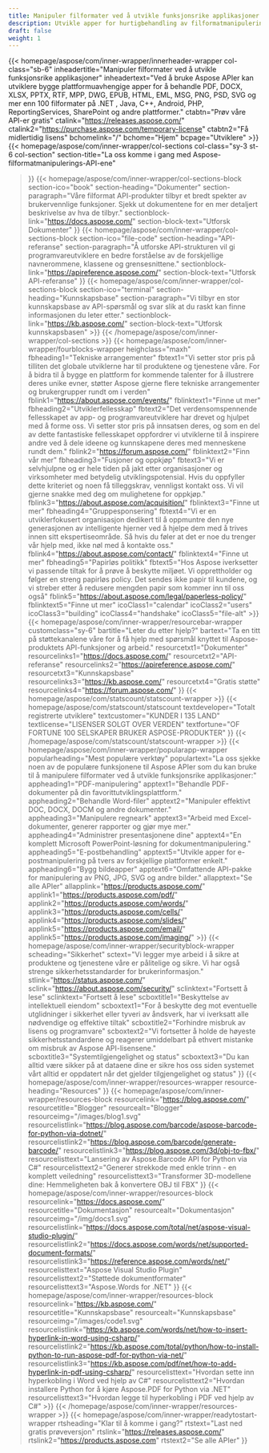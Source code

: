 ```yaml
---
title: Manipuler filformater ved å utvikle funksjonsrike applikasjoner
description: Utvikle apper for hurtigbehandling av filformatmanipulering ved å bruke Aspose APIer for .NET, Java, C++, Android, PHP, ReportingServices og andre plattformer.
draft: false
weight: 1
---
```

{{< homepage/aspose/com/inner-wrapper/innerheader-wrapper col-class="sb-6"
inheadertitle="Manipuler filformater ved å utvikle funksjonsrike applikasjoner"
inheadertext="Ved å bruke Aspose APIer kan utviklere bygge plattformuavhengige apper for å behandle PDF, DOCX, XLSX, PPTX, RTF, MPP, DWG, EPUB, HTML, EML, MSG, PNG, PSD, SVG og mer enn 100 filformater på .NET , Java, C++, Android, PHP, ReportingServices, SharePoint og andre plattformer."
ctabtn="Prøv våre API-er gratis"
ctalink="https://releases.aspose.com/"
ctalink2="https://purchase.aspose.com/temporary-license"
ctabtn2="Få midlertidig lisens"
bchomelink="/"
bchome="Hjem"
bcpage="Utviklere" >}}
{{< homepage/aspose/com/inner-wrapper/col-sections
col-class="sy-3 st-6 col-section"
section-title="La oss komme i gang med Aspose-filformatmanipulerings-API-ene"
>}}
{{< homepage/aspose/com/inner-wrapper/col-sections-block section-ico="book"
section-heading="Dokumenter"
section-paragraph="Våre filformat API-produkter tilbyr et bredt spekter av brukervennlige funksjoner. Sjekk ut dokumentene for en mer detaljert beskrivelse av hva de tilbyr."
sectionblock-link="https://docs.aspose.com/"
section-block-text="Utforsk Dokumenter"
>}}
{{< homepage/aspose/com/inner-wrapper/col-sections-block section-ico="file-code"
section-heading="API-referanse"
section-paragraph="Å utforske API-strukturen vil gi programvareutviklere en bedre forståelse av de forskjellige navnerommene, klassene og grensesnittene."
sectionblock-link="https://apireference.aspose.com/"
section-block-text="Utforsk API-referanse"
>}}
{{< homepage/aspose/com/inner-wrapper/col-sections-block
section-ico="terminal"
section-heading="Kunnskapsbase"
section-paragraph="Vi tilbyr en stor kunnskapsbase av API-spørsmål og svar slik at du raskt kan finne informasjonen du leter etter."
sectionblock-link="https://kb.aspose.com/"
section-block-text="Utforsk kunnskapsbasen" >}}
{{< /homepage/aspose/com/inner-wrapper/col-sections >}}
 {{< homepage/aspose/com/inner-wrapper/fourblocks-wrapper
 heighclass="maxh"
 fbheading1="Tekniske arrangementer"
 fbtext1="Vi setter stor pris på tilliten det globale utviklerne har til produktene og tjenestene våre. For å bidra til å bygge en plattform for kommende talenter for å illustrere deres unike evner, støtter Aspose gjerne flere tekniske arrangementer og brukergrupper rundt om i verden"
 fblink1="https://about.aspose.com/events/"
 fblinktext1="Finne ut mer"
 fbheading2="Utviklerfellesskap"
 fbtext2="Det verdensomspennende fellesskapet av app- og programvareutviklere har drevet og hjulpet med å forme oss. Vi setter stor pris på innsatsen deres, og som en del av dette fantastiske fellesskapet oppfordrer vi utviklerne til å inspirere andre ved å dele ideene og kunnskapene deres med menneskene rundt dem."
 fblink2="https://forum.aspose.com/"
 fblinktext2="Finn vår mer"
 fbheading3="Fusjoner og oppkjøp"
 fbtext3="Vi er selvhjulpne og er hele tiden på jakt etter organisasjoner og virksomheter med betydelig utviklingspotensial. Hvis du oppfyller dette kriteriet og noen få tilleggskrav, vennligst kontakt oss. Vi vil gjerne snakke med deg om mulighetene for oppkjøp."
 fblink3="https://about.aspose.com/acquisition/"
 fblinktext3="Finne ut mer"
 fbheading4="Gruppesponsering"
 fbtext4="Vi er en utviklerfokusert organisasjon dedikert til å oppmuntre den nye generasjonen av intelligente hjerner ved å hjelpe dem med å trives innen sitt ekspertiseområde. Så hvis du føler at det er noe du trenger vår hjelp med, ikke nøl med å kontakte oss."
 fblink4="https://about.aspose.com/contact/"
 fblinktext4="Finne ut mer"
 fbheading5="Papirløs politikk"
 fbtext5="Hos Aspose iverksetter vi passende tiltak for å prøve å beskytte miljøet. Vi opprettholder og følger en streng papirløs policy. Det sendes ikke papir til kundene, og vi streber etter å redusere mengden papir som kommer inn til oss også"
 fblink5="https://about.aspose.com/legal/paperless-policy/"
 fblinktext5="Finne ut mer"
 icoClass1="calendar" icoClass2="users" icoClass3="building" icoClass4="handshake" icoClass5="file-alt" >}} 
 {{< homepage/aspose/com/inner-wrapper/resourcebar-wrapper customclass="sy-6"
 bartitle="Leter du etter hjelp?"
 bartext="Ta en titt på støttekanalene våre for å få hjelp med spørsmål knyttet til Aspose-produktets API-funksjoner og arbeid."
 resourcetxt1="Dokumenter"
 resourcelinks1="https://docs.aspose.com/"
 resourcetxt2="API-referanse"
 resourcelinks2="https://apireference.aspose.com/"
 resourcetxt3="Kunnskapsbase"
 resourcelinks3="https://kb.aspose.com/"
 resourcetxt4="Gratis støtte"
 resourcelinks4="https://forum.aspose.com/"
 >}}
 {{< homepage/aspose/com/statscount/statscount-wrapper >}}
{{< homepage/aspose/com/statscount/statscount
textdeveloper="Totalt registrerte utviklere"
textcustomer="KUNDER I 135 LAND"
textlicense="LISENSER SOLGT OVER VERDEN"
textfortune="OF FORTUNE 100 SELSKAPER BRUKER ASPOSE-PRODUKTER"
>}}
{{< /homepage/aspose/com/statscount/statscount-wrapper >}}
{{< homepage/aspose/com/inner-wrapper/popularapp-wrapper
popularheading="Mest populære verktøy"
populartext="La oss sjekke noen av de populære funksjonene til Aspose APIer som du kan bruke til å manipulere filformater ved å utvikle funksjonsrike applikasjoner:"
appheading1="PDF-manipulering"
apptext1="Behandle PDF-dokumenter på din favorittutviklingsplattform."
appheading2="Behandle Word-filer"
apptext2="Manipuler effektivt DOC, DOCX, DOCM og andre dokumenter."
appheading3="Manipulere regneark"
apptext3="Arbeid med Excel-dokumenter, generer rapporter og gjør mye mer."
appheading4="Administrer presentasjonene dine"
apptext4="En komplett Microsoft PowerPoint-løsning for dokumentmanipulering."
appheading5="E-postbehandling"
apptext5="Utvikle apper for e-postmanipulering på tvers av forskjellige plattformer enkelt."
appheading6="Bygg bildeapper"
apptext6="Omfattende API-pakke for manipulering av PNG, JPG, SVG og andre bilder."
allapptext="Se alle APIer"
allapplink="https://products.aspose.com/" applink1="https://products.aspose.com/pdf/" applink2="https://products.aspose.com/words/" applink3="https://products.aspose.com/cells/" applink4="https://products.aspose.com/slides/" applink5="https://products.aspose.com/email/" applink5="https://products.aspose.com/imaging/" >}}
{{< homepage/aspose/com/inner-wrapper/securityblock-wrapper
scheading="Sikkerhet"
sctext="Vi legger mye arbeid i å sikre at produktene og tjenestene våre er pålitelige og sikre. Vi har også strenge sikkerhetsstandarder for brukerinformasjon."
stlink="https://status.aspose.com/"  sclink="https://about.aspose.com/security/"
sclinktext="Fortsett å lese"
sclinktext="Fortsett å lese"
scboxtitle1="Beskyttelse av intellektuell eiendom"
scboxtext1="For å beskytte deg mot eventuelle utglidninger i sikkerhet eller tyveri av åndsverk, har vi iverksatt alle nødvendige og effektive tiltak"
scboxtitle2="Forhindre misbruk av lisens og programvare"
scboxtext2="Vi fortsetter å holde de høyeste sikkerhetsstandardene og reagerer umiddelbart på ethvert mistanke om misbruk av Aspose API-lisensene."
scboxtitle3="Systemtilgjengelighet og status"
scboxtext3="Du kan alltid være sikker på at dataene dine er sikre hos oss siden systemet vårt alltid er oppdatert når det gjelder tilgjengelighet og status"
>}}
{{< homepage/aspose/com/inner-wrapper/resources-wrapper
resource-heading="Resources"
>}}
{{< homepage/aspose/com/inner-wrapper/resources-block resourcelink="https://blog.aspose.com/"
resourcetitle="Blogger"
resourcealt="Blogger"
resourceimg="/images/blog1.svg"
resourcelistlink="https://blog.aspose.com/barcode/aspose-barcode-for-python-via-dotnet/"
resourcelistlink2="https://blog.aspose.com/barcode/generate-barcode/"
resourcelistlink3="https://blog.aspose.com/3d/obj-to-fbx/"
resourcelisttext="Lansering av Aspose.Barcode API for Python via C#"
resourcelisttext2="Generer strekkode med enkle trinn - en komplett veiledning"
resourcelisttext3="Transformer 3D-modellene dine: Hemmeligheten bak å konvertere OBJ til FBX"
>}}
{{< homepage/aspose/com/inner-wrapper/resources-block
resourcelink="https://docs.aspose.com/"
resourcetitle="Dokumentasjon"
resourcealt="Dokumentasjon"
resourceimg="/img/docs1.svg"
resourcelistlink="https://docs.aspose.com/total/net/aspose-visual-studio-plugin/"
resourcelistlink2="https://docs.aspose.com/words/net/supported-document-formats/"
resourcelistlink3="https://reference.aspose.com/words/net/"
resourcelisttext="Aspose Visual Studio Plugin"
resourcelisttext2="Støttede dokumentformater"
resourcelisttext3="Aspose.Words for .NET"
>}}
{{< homepage/aspose/com/inner-wrapper/resources-block
resourcelink="https://kb.aspose.com/"
resourcetitle="Kunnskapsbase"
resourcealt="Kunnskapsbase"
resourceimg="/images/code1.svg"
resourcelistlink="https://kb.aspose.com/words/net/how-to-insert-hyperlink-in-word-using-csharp/"
resourcelistlink2="https://kb.aspose.com/total/python/how-to-install-python-to-run-aspose-pdf-for-python-via-net/"
resourcelistlink3="https://kb.aspose.com/pdf/net/how-to-add-hyperlink-in-pdf-using-csharp/"
resourcelisttext="Hvordan sette inn hyperkobling i Word ved hjelp av C#"
resourcelisttext2="Hvordan installere Python for å kjøre Aspose.PDF for Python via .NET"
resourcelisttext3="Hvordan legge til hyperkobling i PDF ved hjelp av C#" >}}
{{< /homepage/aspose/com/inner-wrapper/resources-wrapper >}}
{{< homepage/aspose/com/inner-wrapper/readytostart-wrapper
rtsheading="Klar til å komme i gang?"
rtstext="Last ned gratis prøveversjon"
rtslink="https://releases.aspose.com/"
rtslink2="https://products.aspose.com"
rtstext2="Se alle APIer"
>}}
